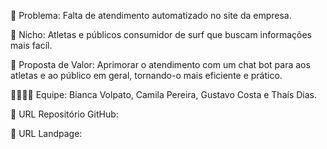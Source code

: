🙁 Problema: Falta de atendimento automatizado no site da empresa.

🙂 Nicho: Atletas e públicos consumidor de surf que buscam informações mais facíl.

🎁 Proposta de Valor: Aprimorar o atendimento com um chat bot para aos atletas e ao público em geral, tornando-o mais eficiente e prático.

🧑‍💻👩‍💻 Equipe: Bianca Volpato, Camila Pereira, Gustavo Costa e Thaís Dias.

🔗 URL Repositório GitHub: 

🛬 URL Landpage: 
